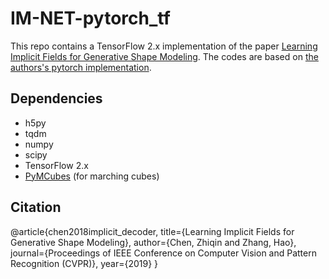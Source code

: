 # IM-NET-pytorch_tf
This repo contains a TensorFlow 2.x implementation of the paper [Learning Implicit Fields for Generative Shape Modeling](https://arxiv.org/abs/1812.02822). The codes are based on [the authors's pytorch implementation](https://github.com/czq142857/IM-NET-pytorch).

## Dependencies
- h5py
- tqdm
- numpy
- scipy
- TensorFlow 2.x
- [PyMCubes](https://github.com/pmneila/PyMCubes) (for marching cubes)

## Citation
  @article{chen2018implicit_decoder,
      title={Learning Implicit Fields for Generative Shape Modeling},
      author={Chen, Zhiqin and Zhang, Hao},
      journal={Proceedings of IEEE Conference on Computer Vision and Pattern Recognition (CVPR)},
      year={2019}
    }
